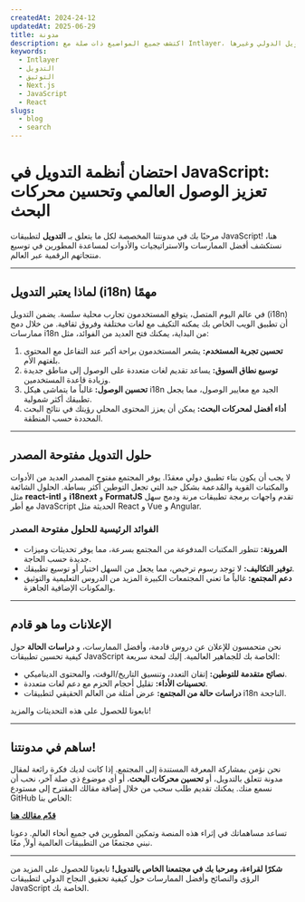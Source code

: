 ```yaml
---
createdAt: 2024-24-12
updatedAt: 2025-06-29
title: مدونة
description: اكتشف جميع المواضيع ذات صلة مع Intlayer، التدويل الدولي وغيرها
keywords:
  - Intlayer
  - التدويل
  - التوثيق
  - Next.js
  - JavaScript
  - React
slugs:
  - blog
  - search
---
```


# احتضان أنظمة التدويل في JavaScript: تعزيز الوصول العالمي وتحسين محركات البحث

مرحبًا بك في مدونتنا المخصصة لكل ما يتعلق بـ **التدويل** لتطبيقات JavaScript! هنا، نستكشف أفضل الممارسات والاستراتيجيات والأدوات لمساعدة المطورين في توسيع منتجاتهم الرقمية عبر العالم.

---

## لماذا يعتبر التدويل (i18n) مهمًا

في عالم اليوم المتصل، يتوقع المستخدمون تجارب محلية سلسة. يضمن التدويل (i18n) أن تطبيق الويب الخاص بك يمكنه التكيف مع لغات مختلفة وفروق ثقافية. من خلال دمج ممارسات i18n من البداية، يمكنك فتح العديد من الفوائد، مثل:

1. **تحسين تجربة المستخدم:** يشعر المستخدمون براحة أكبر عند التفاعل مع المحتوى بلغتهم الأم.
2. **توسيع نطاق السوق:** يساعد تقديم لغات متعددة على الوصول إلى مناطق جديدة وزيادة قاعدة المستخدمين.
3. **تحسين الوصول:** غالباً ما يتماشى هيكل i18n الجيد مع معايير الوصول، مما يجعل تطبيقك أكثر شمولية.
4. **أداء أفضل لمحركات البحث:** يمكن أن يعزز المحتوى المحلي رؤيتك في نتائج البحث المحددة حسب المنطقة.

---

## حلول التدويل مفتوحة المصدر

لا يجب أن يكون بناء تطبيق دولي معقدًا. يوفر المجتمع مفتوح المصدر العديد من الأدوات والمكتبات القوية والمُدعمة بشكل جيد التي تجعل التوطين أكثر بساطة. الحلول الشائعة مثل **react-intl** و **i18next** و **FormatJS** تقدم واجهات برمجة تطبيقات مرنة ودمج سهل مع أطر JavaScript الحديثة مثل React و Vue و Angular.

### الفوائد الرئيسية للحلول مفتوحة المصدر

- **المرونة:** تتطور المكتبات المدفوعة من المجتمع بسرعة، مما يوفر تحديثات وميزات جديدة حسب الحاجة.
- **توفير التكاليف:** لا توجد رسوم ترخيص، مما يجعل من السهل اختبار أو توسيع تطبيقك.
- **دعم المجتمع:** غالباً ما تعني المجتمعات الكبيرة المزيد من الدروس التعليمية والتوثيق والمكونات الإضافية الجاهزة.

---

## الإعلانات وما هو قادم

نحن متحمسون للإعلان عن دروس قادمة، وأفضل الممارسات، و **دراسات الحالة** حول كيفية تحسين تطبيقات JavaScript الخاصة بك للجماهير العالمية. إليك لمحة سريعة:

- **نصائح متقدمة للتوطين:** إتقان التعدد، وتنسيق التاريخ/الوقت، والمحتوى الديناميكي.
- **تحسينات الأداء:** تقليل أحجام الحزم مع دعم لغات متعددة.
- **دراسات حالة من المجتمع:** عرض أمثلة من العالم الحقيقي لتطبيقات i18n الناجحة.

تابعونا للحصول على هذه التحديثات والمزيد!

---

## ساهم في مدونتنا!

نحن نؤمن بمشاركة المعرفة المستندة إلى المجتمع. إذا كانت لديك فكرة رائعة لمقال مدونة تتعلق بالتدويل، أو **تحسين محركات البحث**، أو أي موضوع ذي صلة آخر، نحب أن نسمع منك. يمكنك تقديم طلب سحب من خلال إضافة مقالك المقترح إلى مستودع GitHub الخاص بنا:

[**قدّم مقالك هنا**](https://github.com/aymericzip/intlayer/blob/main/docs/blog)

تساعد مساهماتك في إثراء هذه المنصة وتمكين المطورين في جميع أنحاء العالم. دعونا نبني مجتمعًا من التطبيقات العالمية أولاً, معًا.

---

**شكرًا لقراءة، ومرحبا بك في مجتمعنا الخاص بالتدويل!** تابعونا للحصول على المزيد من الرؤى والنصائح وأفضل الممارسات حول كيفية تحقيق النجاح الدولي لتطبيقات JavaScript الخاصة بك.
